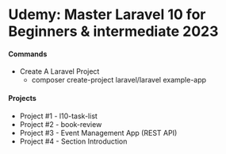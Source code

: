 # Udemy: Master Laravel 10 for Beginners & intermediate 2023

#### Commands

- Create A Laravel Project
    - composer create-project laravel/laravel example-app

#### Projects

- Project #1 - l10-task-list
- Project #2 - book-review
- Project #3 - Event Management App (REST API)
- Project #4 - Section Introduction
